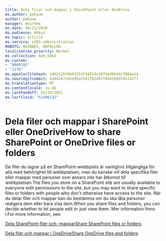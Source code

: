 ```yaml
---
title: Dela filer och mappar i SharePoint eller OneDrive
ms.author: pebaum
author: pebaum
manager: mnirkhe
ms.date: 04/21/2020
ms.audience: Admin
ms.topic: article
ms.service: o365-administration
ROBOTS: NOINDEX, NOFOLLOW
localization_priority: Normal
ms.collection: Adm_O365
ms.custom:
- "9000192"
- "3170"
ms.openlocfilehash: 1d021267604325d73d554c107ded943dc7084a24
ms.sourcegitcommit: 430d247cb5dd5dc5d1f82d977456558dfd514277
ms.translationtype: MT
ms.contentlocale: sv-SE
ms.lasthandoff: 03/29/2021
ms.locfileid: "51408132"
---
```

# <a name="how-to-share-sharepoint-or-onedrive-files-or-folders"></a><span data-ttu-id="c7491-102">Dela filer och mappar i SharePoint eller OneDrive</span><span class="sxs-lookup"><span data-stu-id="c7491-102">How to share SharePoint or OneDrive files or folders</span></span>

<span data-ttu-id="c7491-103">De filer du lagrar på en SharePoint-webbplats är vanligtvis tillgängliga för alla med behörighet till webbplatsen, men du kanske vill dela specifika filer eller mappar med personer som annars inte har åtkomst till webbplatsen.</span><span class="sxs-lookup"><span data-stu-id="c7491-103">The files you store on a SharePoint site are usually available to everyone with permissions to the site, but you may want to share specific files or folders with people who don't otherwise have access to the site.</span></span> <span data-ttu-id="c7491-104">När du delar filer och mappar kan du bestämma om du ska låta personer redigera dem eller bara visa dem.</span><span class="sxs-lookup"><span data-stu-id="c7491-104">When you share files and folders, you can decide whether to let people edit or just view them.</span></span> <span data-ttu-id="c7491-105">Mer information finns i:</span><span class="sxs-lookup"><span data-stu-id="c7491-105">For more information, see:</span></span>

[<span data-ttu-id="c7491-106">Dela SharePoint-filer och -mappar</span><span class="sxs-lookup"><span data-stu-id="c7491-106">Share SharePoint files or folders</span></span>](https://support.office.com/article/1fe37332-0f9a-4719-970e-d2578da4941c)

[<span data-ttu-id="c7491-107">Dela filer och mappar i OneDrive</span><span class="sxs-lookup"><span data-stu-id="c7491-107">Share OneDrive files and folders</span></span>](https://support.microsoft.com/office/share-onedrive-files-and-folders-9fcc2f7d-de0c-4cec-93b0-a82024800c07?ui=en-US&rs=en-US&ad=US&storagetype=stage)
